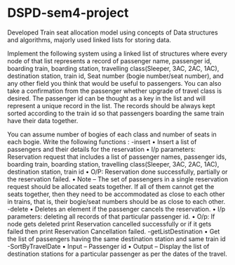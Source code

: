 # DSPD-sem4-project
Developed Train seat allocation model using concepts of Data structures and algorithms, majorly used linked lists for storing data.

Implement the following system using a linked list of structures where every node of that list 
represents a record of passenger name, passenger id, boarding train, boarding station, 
travelling class(Sleeper, 3AC, 2AC, 1AC), destination station, train id, Seat number (bogie 
number/seat number), and any other field you think that would be useful to passengers. You 
can also take a confirmation from the passenger whether upgrade of travel class is desired. 
The passenger id can be thought as a key in the list and will represent a unique record in the 
list. The records should be always kept sorted according to the train id so that passengers
boarding the same train have their data together.

You can assume number of bogies of each class and number of seats in each bogie. 
Write the following functions :
 -insert
  • Insert a list of passengers and their details for the reservation
  • I/p parameters: Reservation request that includes a list of passenger names, passenger ids, boarding train, boarding station, travelling         class(Sleeper, 3AC, 2AC, 1AC), destination station, train id
  • O/P: Reservation done successfully, partially or the reservation failed.
  • Note – The set of passengers in a single reservation request should be allocated seats together. If all of them cannot get the seats             together, then they need to be accommodated as close to each other in trains, that is, their bogie/seat numbers should be as close to each       other. 
  -delete
  • Deletes an element if the passenger cancels the reservation.
  • I/p parameters: deleting all records of that particular passenger id.
  • O/p: If node gets deleted print Reservation cancelled successfully or if it gets failed then print Reservation Cancellation failed.
  -getListDestination
  • Get the list of passengers having the same destination station and same train id
  -SortByTravelDate
  • Input – Passenger id 
  • Output – Display the list of destination stations for a particular passenger as per the dates of the travel.
